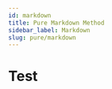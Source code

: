 ```yaml
---
id: markdown
title: Pure Markdown Method
sidebar_label: Markdown
slug: pure/markdown
---
```


# Test
